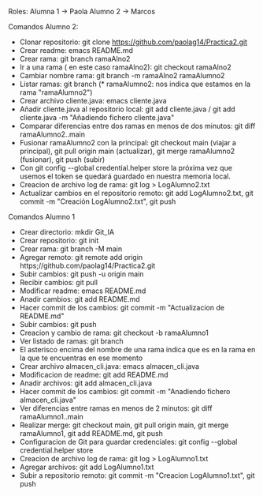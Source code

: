 Roles:
Alumna 1 -> Paola
Alumno 2 -> Marcos

Comandos Alumno 2:
- Clonar repositorio: git clone https://github.com/paolag14/Practica2.git
- Crear readme: emacs README.md
- Crear rama: git branch ramaAlno2
- Ir a una rama ( en este caso ramaAlno2): git checkout ramaAlno2
- Cambiar nombre rama: git branch -m ramaAlno2 ramaAlumno2
- Listar ramas: git branch (* ramaAlumno2: nos indica que estamos en la rama "ramaAlumno2")
- Crear archivo cliente.java: emacs cliente.java
- Añadir cliente.java al repositorio local: git add cliente.java / git add cliente.java -m "Añadiendo fichero cliente.java"
- Comparar diferencias entre dos ramas en menos de dos minutos: git diff ramaAlumno2..main
- Fusionar ramaAlumno2 con la principal: git checkout main (viajar a principal),  git pull origin main (actualizar), git merge ramaAlumno2 (fusionar), git push (subir)
- Con git config --global credential.helper store la próxima vez que usemos el token se quedará guardado en nuestra memoria local.
- Creacion de archivo log de rama: git log > LogAlumno2.txt 
- Actualizar cambios en el repositorio remoto: git add LogAlumno2.txt, git commit -m "Creación LogAlumno2.txt", git push

Comandos Alumno 1
- Crear directorio: mkdir Git_IA
- Crear repositorio: git init
- Crear rama: git branch -M main
- Agregar remoto: git remote add origin https;//github.com/paolag14/Practica2.git
- Subir cambios: git push -u origin main
- Recibir cambios: git pull
- Modificar readme: emacs README.md
- Anadir cambios: git add README.md
- Hacer commit de los cambios: git commit -m "Actualizacion de README.md"
- Subir cambios: git push
- Creacion y cambio de rama: git checkout -b ramaAlumno1
- Ver listado de ramas: git branch
- El asterisco encima del nombre de una rama indica que es en la rama en la que te encuentras en ese momento
- Crear archivo almacen_cli.java: emacs almacen_cli.java
- Modificacion de readme: git add README.md
- Anadir archivos: git add almacen_cli.java
- Hacer commit de los cambios: git commit -m "Anadiendo fichero almacen_cli.java"
- Ver diferencias entre ramas en menos de 2 minutos: git diff ramaAlumno1..main
- Realizar merge: git checkout main, git pull origin main, git merge ramaAlumno1, git add README.md, git push
- Configuracion de Git para guardar credenciales: git config --global credential.helper store
- Creacion de archivo log de rama: git log > LogAlumno1.txt
- Agregar archivos: git add LogAlumno1.txt
- Subir a repositorio remoto: git commit -m "Creacion LogAlumno1.txt", git push
